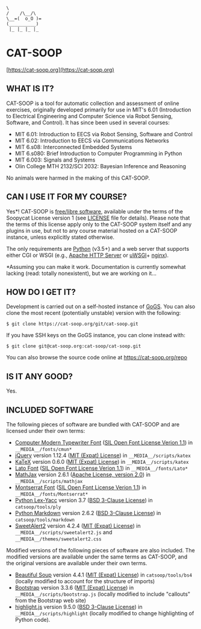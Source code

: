 ```nohighlight
\
/    /\__/\
\__=(  o_O )=
(__________)
 |_ |_ |_ |_
```

# CAT-SOOP

[https://cat-soop.org](https://cat-soop.org)


## WHAT IS IT?

CAT-SOOP is a tool for automatic collection and assessment of online exercises,
originally developed primarily for use in MIT's 6.01 (Introduction to
Electrical Engineering and Computer Science via Robot Sensing, Software, and
Control).  It has since been used in several courses:

* MIT 6.01: Introduction to EECS via Robot Sensing, Software and Control
* MIT 6.02: Introduction to EECS via Communications Networks
* MIT 6.s08: Interconnected Embedded Systems
* MIT 6.s080: Brief Introduction to Computer Programming in Python
* MIT 6.003: Signals and Systems
* Olin College MTH 2132/SCI 2032: Bayesian Inference and Reasoning

No animals were harmed in the making of this CAT-SOOP.


## CAN I USE IT FOR MY COURSE?

Yes\*!  CAT-SOOP is [free/libre software](https://www.gnu.org/philosophy/free-sw.html),
available under the terms of the Soopycat License version 1
(see [LICENSE](https://smatz.net/git/cat-soop/cat-soop/src/master/LICENSE)
file for details).  Please note that the terms of this license apply only to the
CAT-SOOP system itself and any plugins in use, but not to any course material
hosted on a CAT-SOOP instance, unless explicitly stated otherwise.

The only requirements are [Python](https://www.python.org/) (v3.5+) and a web
server that supports either CGI or WSGI (e.g., [Apache HTTP
Server](https://httpd.apache.org/) or
[uWSGI](https://uwsgi-docs.readthedocs.io/en/latest/)+
[nginx](https://www.nginx.com/resources/wiki/)).

\*Assuming you can make it work.  Documentation is currently somewhat lacking
(read: totally nonexistent), but we are working on it...


## HOW DO I GET IT?

Development is carried out on a self-hosted instance of
[GoGS](http://gogs.io/).  You can also clone the most recent (potentially
unstable) version with the following:
```nohighlight
$ git clone https://cat-soop.org/git/cat-soop.git
```

If you have SSH keys on the GoGS instance, you can clone instead with:
```nohighlight
$ git clone git@cat-soop.org:cat-soop/cat-soop.git
```

You can also browse the source code online at https://cat-soop.org/repo

## IS IT ANY GOOD?

Yes.

## INCLUDED SOFTWARE

The following pieces of software are bundled with CAT-SOOP and are licensed
under their own terms:

* [Computer Modern Typewriter Font](http://checkmyworking.com/cm-web-fonts/)
    ([SIL Open Font License Verion 1.1](http://scripts.sil.org/cms/scripts/page.php?item_id=OFL_web))
    in `__MEDIA__/fonts/cmun*`
* [jQuery](http://jquery.com/) version 1.12.4
    ([MIT (Expat) License](https://jquery.org/license/))
    in `__MEDIA__/scripts/katex`
* [KaTeX](https://khan.github.io/KaTeX/) version 0.6.0
    ([MIT (Expat) License](https://github.com/Khan/KaTeX/blob/master/LICENSE.txt))
    in `__MEDIA__/scripts/katex`
* [Lato Font](http://www.latofonts.com/lato-free-fonts/)
    ([SIL Open Font License Verion 1.1](http://scripts.sil.org/cms/scripts/page.php?item_id=OFL_web))
    in `__MEDIA__/fonts/Lato*`
* [MathJax](https://www.mathjax.org/) version 2.6.1
    ([Apache License, version 2.0](https://github.com/mathjax/MathJax/blob/master/LICENSE))
    in `__MEDIA__/scripts/mathjax`
* [Montserrat Font](https://www.fontsquirrel.com/fonts/montserrat)
    ([SIL Open Font License Verion 1.1](http://scripts.sil.org/cms/scripts/page.php?item_id=OFL_web))
    in `__MEDIA__/fonts/Montserrat*`
* [Python Lex-Yacc](http://www.dabeaz.com/ply/) version 3.7
    ([BSD 3-Clause License](http://www.dabeaz.com/ply/README.txt))
    in `catsoop/tools/ply`
* [Python Markdown](https://pythonhosted.org/Markdown/) version 2.6.2
    ([BSD 3-Clause License](https://opensource.org/licenses/BSD-3-Clause))
    in `catsoop/tools/markdown`
* [SweetAlert2](https://limonte.github.io/sweetalert2/) version 4.2.4
    ([MIT (Expat) License](https://opensource.org/licenses/MIT))
    in `__MEDIA__/scripts/sweetalert2.js` and `__MEDIA__/themes/sweetalert2.css`

Modified versions of the following pieces of software are also included.  The
modified versions are available under the same terms as CAT-SOOP, and the
original versions are available under their own terms.

* [Beautiful Soup](https://www.crummy.com/software/BeautifulSoup/) version 4.4.1
    ([MIT (Expat) License](https://opensource.org/licenses/MIT))
    in `catsoop/tools/bs4`
    (locally modified to account for the structure of imports)
* [Bootstrap](http://getbootstrap.com/) version 3.3.6
    ([MIT (Expat) License](https://github.com/twbs/bootstrap/blob/master/LICENSE))
    in `__MEDIA__/scripts/bootstrap.js`
    (locally modified to include "callouts" from the Bootstrap web site)
* [highlight.js](https://highlightjs.org/) version 9.5.0
    ([BSD 3-Clause License](https://github.com/isagalaev/highlight.js/blob/master/LICENSE))
    in `__MEDIA__/scripts/highlight`
    (locally modified to change highlighting of Python code).
